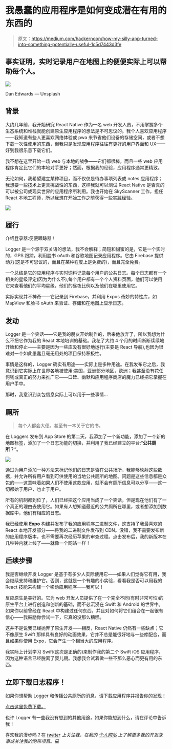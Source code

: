 # 我愚蠢的应用程序是如何变成潜在有用的东西的

> 原文：<https://medium.com/hackernoon/how-my-silly-app-turned-into-something-potentially-useful-1c5d7443d3fe>

## 事实证明，实时记录用户在地图上的便便实际上可以帮助每个人。

![](img/ec7e556f6f58dc05d765a554c0cb7feb.png)

Dan Edwards — Unsplash

## 背景

大约几年前，我开始研究 React Native 作为一名 web 开发人员，不用掌握多个生态系统和堆栈就能创建原生应用程序的想法是不可思议的。我个人喜欢应用程序——我知道有些人更喜欢网络体验或 pwa 来节省他们设备的存储空间，或者不想下载一次性使用的东西，但我只是发现应用程序往往有更好的用户界面和 UX——好到我很乐意下载它们。

我不想在这里开始一场 web 与本地的战争——它们都很棒，而且一些 web 应用程序肯定比它们的本地对手更好；然而，根据我的经验，应用程序通常更精致。

无论如何，我希望建立某种项目，而不仅仅是待办事项列表或 notes 应用程序；我想要一些技术上更具挑战性的东西，这样我就可以测试 React Native 是否真的可以被公司或现实世界的应用程序所利用。我也开始在 SkyScanner 工作，担任 React 本地工程师，所以我想在开始工作之前获得一些实践经验。

![](img/8a524e4ecae707a41ed749835d2040dc.png)

## 履行

介绍登录器:便便跟踪器！

Logger 是一个源于双关语的想法，我不会解释；简短和甜蜜的是，它是一个实时的，GPS 跟踪，利用脸书 oAuth 和谷歌地图记录应用程序。它由 Firebase 提供动力(这是不可思议的，而且在某种程度上是免费的)，而且完全免费。

一个总结是它的应用程序与实时饲料记录每个用户的公共日志。每个日志都有一个相关的星级评定(因为为什么不),每个用户都有一个个人资料页面，他们可以使用它来查看他们的平均星级，他们的昼夜比例以及他们在哪里使用它。

实际实现并不神奇——它记录到 Firebase，并利用 Expos 奇妙的特性库，如 MapView 和脸书 oAuth 来验证、存储和在地图上显示日志。

## 发动

Logger 是一个笑话——它是我的朋友开始制作的，后来他放弃了，所以我想为什么不把它作为我的 React 本地培训的基础。我花了大约 4 个月的时间断断续续地开始和停止——主要是因为一些库没有很好地运行(主要是 React 导航),也因为很难对一个如此愚蠢且毫无用处的项目保持积极性。

事情是这样的，Logger 确实有用途——实际上是多种用途。在我发布它之后，我意识到它实际上在世界各地被使用:美国，亚洲部分地区，欧洲；我甚至没有花任何钱或真正的努力来推广它——口碑、幽默和应用程序商店的魔力已经把它掌握在用户手中。

那时，我意识到众包信息实际上可以用于一些事情…

## 厕所

> 每个人都会大便。甚至有一本关于它的书。

在 Loggers 发布到 App Store 的第二天，我添加了一个新功能，添加了一个新的地图标签，添加了一个日志功能的切换，并利用了我已经建立的平台:“**公共厕所？**”。

![](img/8b507ee4fe9f9ed73ce9dd70b6289bc6.png)

通过为用户添加一种方法来标记他们的日志是否在公共场所，我能够映射这些数据，并允许所有用户看到可供使用的当地公共厕所的地图。问题是这些信息都是众包的——这意味着如果人们不使用这款应用，就不会有厕所信息可以分享——这一切都始于用户，也止于用户。

所有的机制都到位了，人们已经把这个应用当成了一个笑话，但是现在他们有了一个真正的理由去使用它。如果有人想知道最近的公共厕所在哪里，或者想添加到数据库中，他们有相应的日志。

我已经使用 **Expo** 构建并发布了我的应用程序二进制文件，这支持了我最喜欢的 React 本地开发部分——将我的二进制文件发布到 CDN。没错，我不需要发布新的应用程序版本，也不需要再次经历苹果的审查过程。点击发布后，我的新版本在几秒钟内就上线了——就像一个网站一样！

## 后续步骤

我是否继续开发 Logger 是基于有多少人实际使用它——如果人们觉得它有用，我会继续支持和维护它。否则，这就是一个有趣的小实验，看看我是否可以用我的 React 技能来构建一个移动应用程序——我可以！

反应原生是美好的。它为 web 开发人员提供了在一个完全不同(有时非常可怕)的原生平台上进行创造和创新的基础，而不必沉浸在 Swift 和 Android 的世界中。如果你以前曾经在 React 中构建过任何东西，并且对如何将它们组合在一起很有信心——我鼓励你尝试一下，它真的没那么糟糕。

这并不是说我已经抛弃了原生开发——相反，React Native 仍然有一些缺点；它不像原生 Swift 那样具有良好的动画效果，它并不总是能很好地与一些库配合，而且如果你使用 Expo，它会产生一个相当大的应用程序。

我实际上计划学习 Swift(这次是正确的)来制作我的第二个 Swift iOS 应用程序，因为这种语言已经脱离了婴儿期。我想我会试着做一些不那么恶心而更有用的东西。

## 立即下载日志程序！

如果你想帮助 Logger 和传播公共厕所的消息，请下载应用程序并报告你的发现！

[点击这里免费下载。](https://itunes.apple.com/us/app/logger-the-poop-tracker/id1378106600?ls=1&mt=8)

也许 Logger 有一些我没有想到的其他用途，如果你能想到什么，请在评论中告诉我！

喜欢我的漫步吗？在 [*twitter*](https://twitter.com/_ChrisGreg) *上关注我，在我的* [*个人网站*](http://chrisgregori.co.uk/) *上了解更多我的开发故事或关注我的附带项目。💻*
